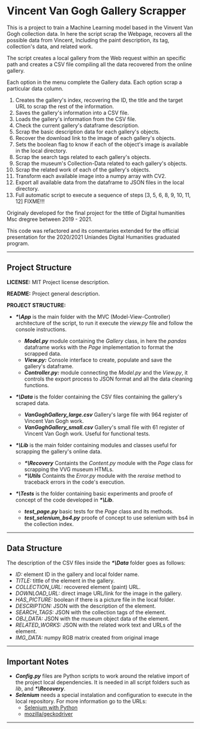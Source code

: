 # Vincent Van Gogh Gallery Scrapper

This is a project to train a Machine Learning model based in the Vinvent Van
Gogh collection data. In here the script scrap the Webpage, recovers all the
possible data from Vincent, Including the paint description, its tag,
collection's data, and related work.

The script creates a local gallery from the Web request within an specific path
and creates a CSV file compiling all the data recovered from the online gallery.

Each option in the menu complete the Gallery data. Each option scrap a
particular data column.

1. Creates the gallery's index, recovering the ID, the title and the target URL to
   scrap the rest of the information.
2. Saves the gallery's information into a CSV file.
3. Loads the gallery's information from the CSV file.
4. Check the current gallery's dataframe description.
5. Scrap the basic description data for each gallery's objects.
6. Recover the download link to the image of each gallery's objects.
7. Sets the boolean flag to know if each of the object's image is available in
   the local directory.
8. Scrap the search tags related to each gallery's objects.
9. Scrap the museum's Collection-Data related to each gallery's objects.
10. Scrap the related work of each of the gallery's objects.
11. Transform each available image into a numpy array with CV2.
12. Export all available data from the dataframe to JSON files in the local directory.
13. Full automatic script to execute a sequence of steps [3, 5, 6, 8, 9, 10, 11,
    12] FIXME!!!

Originaly developed for the final project for the tittle of Digital humanities
Msc dregree between 2019 - 2021.

This code was refactored and its comentaries extended for the official
presentation for the 2020/2021 Uniandes Digital Humanities graduated program.

---

## **Project Structure**

**LICENSE:** MIT Project license description.

**README:** Project general description.

**PROJECT STRUCTURE:**

* _**\*\App**_ is the main folder with the MVC (Model-View-Controller)
  architecture of the script, to run it execute the _view.py_ file and follow
  the console instructions.

  * _**Model.py**_ module containing the _Gallery_ class, in here the _pandas_
    dataframe works with the _Page_ implementation to format the scrapped data.
  * _**View.py:**_ Console interface to create, populate and save the gallery's dataframe.
  * _**Controller.py:**_ module connecting the _Model.py_ and the _View.py_, it
    controls the export process to JSON format and all the data cleaning functions.
* _**\*\Data**_ is the folder containing the CSV files containing the gallery's
  scraped data.
  * _**VanGoghGallery_large.csv**_ Gallery's large file with 964 register of Vincent Van
    Gogh work.
  * _**VanGoghGallery_small.csv**_ Gallery's small file with 61 register of Vincent Van
    Gogh work. Useful for functional tests.

* _**\*\Lib**_ is the main folder containing modules and classes useful for
  scrapping the gallery's online data.
  * _**\*\Recovery**_ Containts the _Content.py_ module with the _Page_ class
    for scrapping the VVG museum HTMLs.
  * _**\*\Utils**_ Containts the _Error.py_ module with the _reraise_ method to
    traceback errors in the code's execution.

* _**\*\Tests**_ is the folder containing basic experiments and proofe of
  concept of the code developed in _**\*\Lib**_.
  * _**test_page.py**_ basic tests for the _Page_ class and its methods.
  * _**test_selenium_bs4.py**_ proofe of concept to use selenium with bs4 in the
    collection index.

---

## Data Structure

The description of the CSV files inside the _**\*\Data**_ folder goes as follows:

* _ID:_ element ID in the gallery and local folder name.
* _TITLE:_ tittle of the element in the gallery.
* _COLLECTION\_URL:_ recovered element (paint) URL.
* _DOWNLOAD\_URL:_ direct image URL/link for the image in the gallery.
* _HAS\_PICTURE:_ boolean if there is a picture file in the local folder.
* _DESCRIPTION:_ JSON with the description of the element.
* _SEARCH\_TAGS:_ JSON with the collection tags of the element.
* _OBJ\_DATA:_ JSON with the museum object data of the element.
* _RELATED\_WORKS:_ JSON with the related work text and URLs of the element.
* _IMG\_DATA:_ numpy RGB matrix created from original image

---

## Important Notes

* _**Config.py**_ files are Python scripts to work around the relative import of the
  project local dependencies. It is needed in all script folders such as _lib_,
  and _**\*\Recovery**_.
* _**Selenium**_ needs a special instalation and configuration to execute in the
  local repository. For more information go to the URLs:
  * [Selenium with Python](https://selenium-python.readthedocs.io/index.html)
  * [mozilla/geckodriver](https://github.com/mozilla/geckodriver/releases)

---
